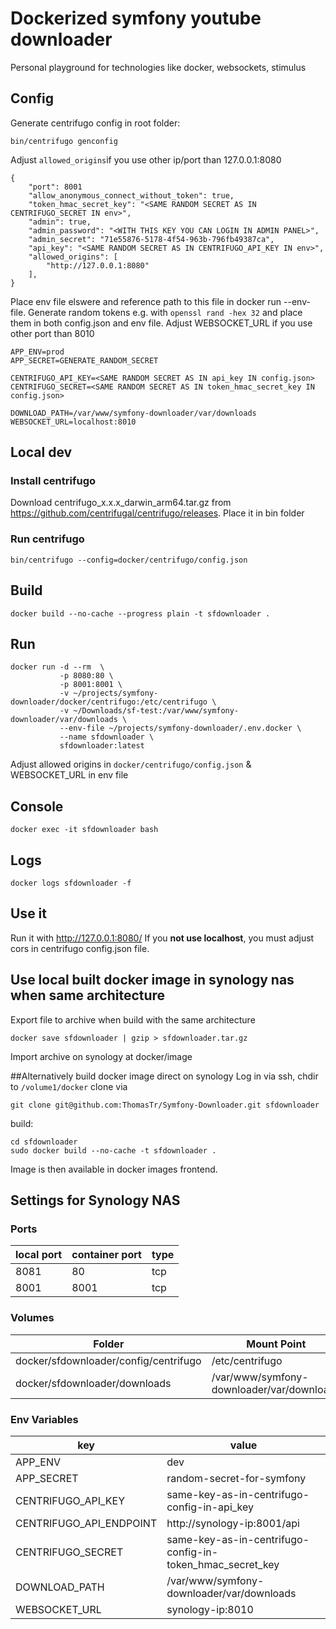 # Dockerized symfony youtube downloader

Personal playground for technologies like docker, websockets, stimulus

## Config

Generate centrifugo config in root folder:
```
bin/centrifugo genconfig
```
 
Adjust ```allowed_origins```if you use other ip/port than 127.0.0.1:8080 

```
{
    "port": 8001
    "allow_anonymous_connect_without_token": true,
    "token_hmac_secret_key": "<SAME RANDOM SECRET AS IN CENTRIFUGO_SECRET IN env>",
    "admin": true,
    "admin_password": "<WITH THIS KEY YOU CAN LOGIN IN ADMIN PANEL>",
    "admin_secret": "71e55876-5178-4f54-963b-796fb49387ca",
    "api_key": "<SAME RANDOM SECRET AS IN CENTRIFUGO_API_KEY IN env>",
    "allowed_origins": [
        "http://127.0.0.1:8080"
    ],
}
```

Place env file elswere and reference path to this file in docker run --env-file.
Generate random tokens e.g. with ```openssl rand -hex 32``` and place them in both config.json and env file.
Adjust WEBSOCKET_URL if you use other port than 8010

```
APP_ENV=prod
APP_SECRET=GENERATE_RANDOM_SECRET

CENTRIFUGO_API_KEY=<SAME RANDOM SECRET AS IN api_key IN config.json>
CENTRIFUGO_SECRET=<SAME RANDOM SECRET AS IN token_hmac_secret_key IN config.json>

DOWNLOAD_PATH=/var/www/symfony-downloader/var/downloads
WEBSOCKET_URL=localhost:8010
```

## Local dev

### Install centrifugo
Download centrifugo_x.x.x_darwin_arm64.tar.gz from https://github.com/centrifugal/centrifugo/releases. Place it in bin folder

### Run centrifugo
```
bin/centrifugo --config=docker/centrifugo/config.json
```

## Build
```
docker build --no-cache --progress plain -t sfdownloader .
```

## Run
```
docker run -d --rm  \
           -p 8080:80 \
           -p 8001:8001 \
           -v ~/projects/symfony-downloader/docker/centrifugo:/etc/centrifugo \
           -v ~/Downloads/sf-test:/var/www/symfony-downloader/var/downloads \
           --env-file ~/projects/symfony-downloader/.env.docker \
           --name sfdownloader \
           sfdownloader:latest
```
Adjust allowed origins in ```docker/centrifugo/config.json``` & WEBSOCKET_URL in env file

## Console
```
docker exec -it sfdownloader bash
```

## Logs
```
docker logs sfdownloader -f
```

## Use it
Run it with http://127.0.0.1:8080/
If you **not use localhost**, you must adjust cors in centrifugo config.json file.

## Use local built docker image in synology nas when same architecture
Export file to archive when build with the same architecture
```
docker save sfdownloader | gzip > sfdownloader.tar.gz
```
Import archive on synology at docker/image 

##Alternatively build docker image direct on synology
Log in via ssh, chdir to `/volume1/docker` clone via
```
git clone git@github.com:ThomasTr/Symfony-Downloader.git sfdownloader
```
build:
```
cd sfdownloader
sudo docker build --no-cache -t sfdownloader .
```
Image is then available in docker images frontend.

## Settings for Synology NAS

### Ports
| local port | container port | type |
|------------|----------------|------|
| 8081       | 80             | tcp  |
| 8001       | 8001           | tcp  |

### Volumes
|Folder|Mount Point|
|------|-----------|
|docker/sfdownloader/config/centrifugo|/etc/centrifugo|
|docker/sfdownloader/downloads|/var/www/symfony-downloader/var/downloads|

### Env Variables
| key                     | value                                                     |
|-------------------------|-----------------------------------------------------------|
| APP_ENV                 | dev                                                       |
| APP_SECRET              | random-secret-for-symfony                                 |
| CENTRIFUGO_API_KEY      | same-key-as-in-centrifugo-config-in-api_key               |
| CENTRIFUGO_API_ENDPOINT | http://synology-ip:8001/api                               |
| CENTRIFUGO_SECRET       | same-key-as-in-centrifugo-config-in-token_hmac_secret_key |
| DOWNLOAD_PATH           | /var/www/symfony-downloader/var/downloads                 |
| WEBSOCKET_URL           | synology-ip:8010                                          |

